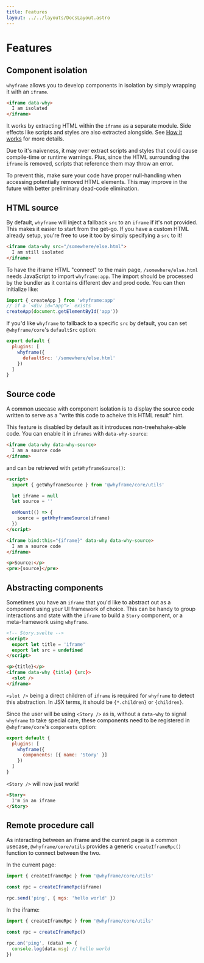 ```yaml
---
title: Features
layout: ../../layouts/DocsLayout.astro
---
```


# Features

## Component isolation

`whyframe` allows you to develop components in isolation by simply wrapping it with an `iframe`.

<!-- prettier-ignore -->
```html
<iframe data-why>
  I am isolated
</iframe>
```

It works by extracting HTML within the `iframe` as a separate module. Side effects like scripts and styles are also extracted alongside. See [How it works](/docs/how-it-works) for more details.

Due to it's naiveness, it may over extract scripts and styles that could cause compile-time or runtime warnings. Plus, since the HTML surrounding the `iframe` is removed, scripts that reference them may throw an error.

To prevent this, make sure your code have proper null-handling when accessing potentially removed HTML elements. This may improve in the future with better preliminary dead-code elimination.

## HTML source

By default, `whyframe` will inject a fallback `src` to an `iframe` if it's not provided. This makes it easier to start from the get-go. If you have a custom HTML already setup, you're free to use it too by simply specifying a `src` to it!

<!-- prettier-ignore -->
```html
<iframe data-why src="/somewhere/else.html">
  I am still isolated
</iframe>
```

To have the iframe HTML "connect" to the main page, `/somewhere/else.html` needs JavaScript to import `whyframe:app`. The import should be processed by the bundler as it contains different dev and prod code. You can then initialize like:

```js
import { createApp } from 'whyframe:app'
// if a `<div id="app">` exists
createApp(document.getElementById('app'))
```

If you'd like `whyframe` to fallback to a specific `src` by default, you can set `@whyframe/core`'s `defaultSrc` option:

```js
export default {
  plugins: [
    whyframe({
      defaultSrc: '/somewhere/else.html'
    })
  ]
}
```

## Source code

A common usecase with component isolation is to display the source code written to serve as a "write this code to acheive this HTML result" hint.

This feature is disabled by default as it introduces non-treehshake-able code. You can enable it in `iframes` with `data-why-source`:

<!-- prettier-ignore -->
```html
<iframe data-why data-why-source>
  I am a source code
</iframe>
```

and can be retrieved with `getWhyframeSource()`:

```html
<script>
  import { getWhyframeSource } from '@whyframe/core/utils'

  let iframe = null
  let source = ''

  onMount(() => {
    source = getWhyframeSource(iframe)
  })
</script>

<iframe bind:this="{iframe}" data-why data-why-source>
  I am a source code
</iframe>

<p>Source:</p>
<pre>{source}</pre>
```

## Abstracting components

Sometimes you have an `iframe` that you'd like to abstract out as a component using your UI framework of choice. This can be handy to group interactions and state with the `iframe` to build a `Story` component, or a meta-framework using `whyframe`.

```html
<!-- Story.svelte -->
<script>
  export let title = 'iframe'
  export let src = undefined
</script>

<p>{title}</p>
<iframe data-why {title} {src}>
  <slot />
</iframe>
```

`<slot />` being a direct children of `iframe` is required for `whyframe` to detect this abstraction. In JSX terms, it should be `{*.children}` or `{children}`.

Since the user will be using `<Story />` as is, without a `data-why` to signal `whyframe` to take special care, these components need to be registered in `@whyframe/core`'s `components` option:

```js
export default {
  plugins: [
    whyframe({
      components: [{ name: 'Story' }]
    })
  ]
}
```

`<Story />` will now just work!

<!-- prettier-ignore -->
```html
<Story>
  I'm in an iframe
</Story>
```

## Remote procedure call

As interacting between an iframe and the current page is a common usecase, `@whyframe/core/utils` provides a generic `createIframeRpc()` function to connect between the two.

In the current page:

```js
import { createIframeRpc } from '@whyframe/core/utils'

const rpc = createIframeRpc(iframe)

rpc.send('ping', { mgs: 'hello world' })
```

In the iframe:

```js
import { createIframeRpc } from '@whyframe/core/utils'

const rpc = createIframeRpc()

rpc.on('ping', (data) => {
  console.log(data.msg) // hello world
})
```
